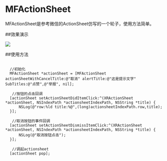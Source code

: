# MFActionSheet
MFActionSheet是参考微信的ActionSheet仿写的一个轮子，使用方法简单。

##效果演示

![](https://github.com/mafeng-Bryant/MFActionSheet/raw/master/actionsheet.gif)

##使用方法
<pre><code>
  //初始化
  MFActionSheet *actionSheet = [MFActionSheet actionSheetWithCancelTitle:@"取消" alertTitle:@"这是提示文字" SubTitles:@"点赞",@"举报", nil];
    
   //按钮的点击回调
  [actionSheet setActionSheetDidItemClick:^(XRActionSheet *actionSheet, NSIndexPath *actionsheetIndexPath, NSString *title) {
      NSLog(@"row:%ld title:%@",(long)actionsheetIndexPath.row,title);
  }];
  
   //取消按钮的事件回调
  [actionSheet setActionSheetDismissItemClick:^(XRActionSheet *actionSheet, NSIndexPath *actionsheetIndexPath, NSString *title) {
      NSLog(@"取消按钮点击");
  }];
    
   //调起actionsheet
  [actionSheet pop];
  
</pre></code>
